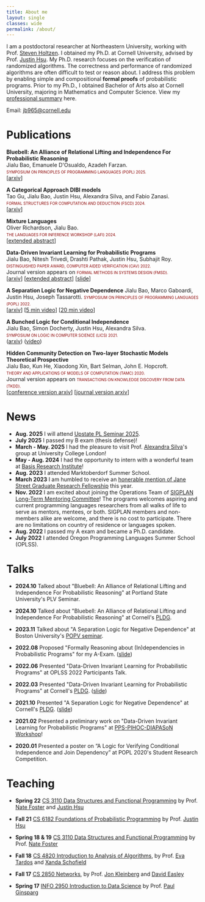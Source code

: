 ```yaml
---
title: About me
layout: single
classes: wide
permalink: /about/
---
```



I am a postdoctoral researcher at Northeastern University, working with 
Prof. [Steven Holtzen](https://www.khoury.northeastern.edu/home/sholtzen/). 
I obtained my Ph.D. at Cornell University, advised by Prof. [Justin Hsu](https://justinhsu.net/). 
My Ph.D. research focuses on the verification of randomized algorithms. The correctness and performance of randomized algorithms are often difficult to test or reason about. I address this problem by enabling simple and compositional **formal proofs** of probabilistic programs. 
Prior to my Ph.D., I obtained Bachelor of Arts also at Cornell University, 
majoring in Mathematics and Computer Science. 
View my [professional summary]({{site.baseurl}}/assets/CV.pdf)
here. 


Email: jb965@cornell.edu


Publications
============ 

**Bluebell: An Alliance of Relational Lifting and Independence For Probabilistic Reasoning**\
Jialu Bao, Emanuele D'Osualdo, Azadeh Farzan. \
<span style="font-variant-caps: all-small-caps;
             color: darkred;
            ">
            Symposium on Principles of Programming Languages (POPL) 2025.
</span>\
[[arxiv](https://arxiv.org/abs/2402.18708)]

**A Categorical Approach DIBI models**\
Tao Gu, Jialu Bao, Justin Hsu, Alexandra Silva, and Fabio Zanasi.\
<span style="font-variant-caps: all-small-caps;
             color: darkred;
            ">
            Formal Structures for Computation and Deduction (FSCD) 2024.
</span>\
[[arxiv](https://arxiv.org/abs/2401.05842)]

**Mixture Languages**\
Oliver Richardson, Jialu Bao. \
<span style="font-variant-caps: all-small-caps;
             color: darkred;
            ">
            The Languages for Inference Workshop (LAFI) 2024.
</span>\
[[extended abstract](https://popl24.sigplan.org/details/lafi-2024-papers/1/Mixture-Languages)]

**Data-Driven Invariant Learning for Probabilistic Programs**\
Jialu Bao, Nitesh Trivedi, Drashti Pathak, Justin Hsu, Subhajit Roy. \
<span style="font-variant-caps: all-small-caps;
             color: darkred;
            ">
             Distinguished Paper Award, Computer Aided Verification (CAV) 2022. 
</span>\
Journal version appears on 
<span style="font-variant-caps: all-small-caps;
             color: darkred;
            ">
            Formal Methods in Systems Design (FMSD). 
</span>\
[[arxiv](https://arxiv.org/abs/2106.05421)]
[[extended abstract](https://www.ijcai.org/proceedings/2023/0712.pdf)]
[[slide]({{site.baseurl}}/assets/talk_slides/wpe_pldg.pdf)]

**A Separation Logic for Negative Dependence**
Jialu Bao, Marco Gaboardi, Justin Hsu, Joseph Tassarotti. 
<span style="font-variant-caps: all-small-caps;
             color: darkred;
            ">
            Symposium on Principles of Programming Languages (POPL) 2022.
</span>\
[[arxiv](https://arxiv.org/pdf/2111.14917.pdf)]
[[5 min video](https://www.youtube.com/watch?v=hD5p1EoWr4I)]
[[20 min video](https://www.youtube.com/watch?v=eRhBZuIAQY4&list=PLyrlk8Xaylp4uPnEfcP5jETxhm50XTit9&index=1)]

**A Bunched Logic for Conditional Independence**\
Jialu Bao, Simon Docherty, Justin Hsu, Alexandra Silva. \
<span style="font-variant-caps: all-small-caps;
             color: darkred;
            ">
             Symposium on Logic in Computer Science (LICS) 2021.
</span>\
([arxiv](https://arxiv.org/abs/2008.09231)) 
([video](https://www.youtube.com/watch?v=VKb96bi3EhM))

**Hidden Community Detection on Two-layer Stochastic Models
Theoretical Prospective**\
Jialu Bao, Kun He, Xiaodong Xin, Bart Selman, John E. Hopcroft. \
<span style="font-variant-caps: all-small-caps;
             color: darkred;
            ">
            Theory and Applications of Models of Computation (TAMC) 2020.
</span>\
Journal version appears on 
<span style="font-variant-caps: all-small-caps;
             color: darkred;
            ">
            Transactions on Knowledge Discovery from Data (TKDD). 
</span>\
[[conference version arxiv](https://arxiv.org/abs/2001.05919)]
[[journal version arxiv](https://arxiv.org/abs/2108.00127)]

News
=========== 

- **Aug. 2025** I will attend [Upstate PL Seminar 2025](https://www.cs.cornell.edu/upstate-pl/). 
- **July 2025** I passed my B exam (thesis defense)! 
- **March - May. 2025** I had the pleasure to visit Prof. [Alexandra Silva](https://alexandrasilva.org)'s group at University College London! 
- **May - Aug. 2024** I had the opportunity to intern with a wonderful team at [Basis Research Institute](https://www.basis.ai/)!
- **Aug. 2023** I attended Marktoberdorf Summer School. 
- **March 2023** I am humbled to receive an [honerable mention of Jane Street Graduate Research Fellowship](https://www.janestreet.com/join-jane-street/programs-and-events/grf-profiles/) this year. 
- **Nov. 2022** I am excited about joining the Operations Team of [SIGPLAN Long-Term Mentoring Committee](https://www.sigplan.org/LongTermMentoring/)! The programs welcomes aspiring and current programming languages researchers from all walks of life to serve as mentors, mentees, or both. SIGPLAN members and non-members alike are welcome, and there is no cost to participate. There are no limitations on country of residence or languages spoken.
- **Aug. 2022** I passed my A exam and became a Ph.D. candidate.
- **July 2022** I attended Oregon Programming Languages Summer School (OPLSS). 

Talks
============
+ **2024.10** Talked about "Bluebell: An Alliance of Relational Lifting and Independence For Probabilistic Reasoning" at Portland State University's PLV Seminar.

+ **2024.10** Talked about "Bluebell: An Alliance of Relational Lifting and Independence For Probabilistic Reasoning" at Cornell's [PLDG](https://pl.cs.cornell.edu/pldg/2022sp/).

+ **2023.11** Talked about  "A Separation Logic for Negative Dependence" at Boston University's [POPV seminar](https://www.bu.edu/cs/research/popv/seminar/). 


+ **2022.08**  Proposed "Formally Reasoning about (In)dependencies in Probabilistic Programs" for my A-Exam.  ([slide]({{site.baseurl}}/assets/talk_slides/A-exam.pdf))

+ **2022.06** Presented "Data-Driven Invariant Learning for Probabilistic Programs" at OPLSS 2022 Participants Talk. 

+ **2022.03** Presented "Data-Driven Invariant Learning for Probabilistic Programs" at Cornell's [PLDG](https://pl.cs.cornell.edu/pldg/2022sp/).  ([slide]({{site.baseurl}}/assets/talk_slides/wpe_pldg.pdf))

+ **2021.10** Presented "A Separation Logic for Negative Dependence" at Cornell's [PLDG](https://pl.cs.cornell.edu/pldg/2021fa/). ([slide]({{site.baseurl}}/assets/talk_slides/negdep_1hr.pdf))

+ **2021.02** Presented a preliminary work on "Data-Driven Invariant Learning for Probabilistic Programs" at [PPS-PIHOC-DIAPASoN Workshop](https://www.irif.fr/pps-pihoc-diapason2021)!

+ **2020.01** Presented a poster on  “A Logic for Verifying Conditional Independence and Join Dependency” 
at POPL 2020's Student Research Competition. 


Teaching
============
+ **Spring 22** [CS 3110 Data Structures and Functional Programming](https://www.cs.cornell.edu/courses/cs3110/2022sp/) by Prof. [Nate Foster](https://www.cs.cornell.edu/~jnfoster/) and [Justin Hsu](https://justinh.su/)

+ **Fall 21** [CS 6182 Foundations of Probabilistic Programming](https://www.cs.cornell.edu/courses/cs6182/2021fa/) by Prof. [Justin Hsu](https://justinh.su/)

+ **Spring 18 & 19** [CS 3110 Data Structures and Functional Programming](https://www.cs.cornell.edu/courses/cs3110/2019sp/) by Prof. [Nate Foster](https://www.cs.cornell.edu/~jnfoster/)

+ **Fall 18** [CS 4820 Introduction to Analysis of Algorithms](https://www.cs.cornell.edu/courses/cs4820/2018fa/), by Prof. [Eva Tardos](https://www.cs.cornell.edu/~eva/) and [Xanda Schofield](https://www.cs.hmc.edu/~xanda/#/)

+ **Fall 17** [CS 2850 Networks](https://courses.cit.cornell.edu/info2040_2017fa/), by Prof. [Jon Kleinberg](https://www.cs.cornell.edu/home/kleinber/) and [David Easley](https://easley.economics.cornell.edu/) 

+ **Spring 17** [INFO 2950 Introduction to Data Science](https://courses.cit.cornell.edu/info2950_2017sp/) by Prof. [Paul Ginsparg](https://physics.cornell.edu/paul-ginsparg)

